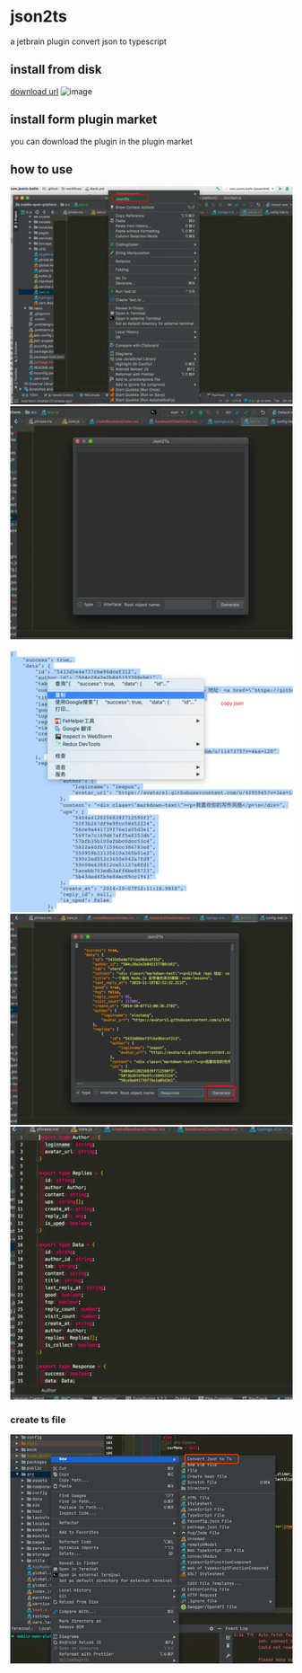 # json2ts
a jetbrain plugin convert json to typescript
## install from disk
[download url](https://github.com/boneVidy/json2ts/releases)
![image](https://github.com/boneVidy/json2ts/blob/master/docs/install_from_dist.png)
## install form plugin market
you can download the plugin in the plugin market
## how to use
<!-- ![image](https://github.com/boneVidy/json2ts/blob/master/docs/screen.gif) -->
![image](https://github.com/boneVidy/json2ts/blob/master/docs/step1.webp)
![image](https://github.com/boneVidy/json2ts/blob/master/docs/step2.webp)
![image](https://github.com/boneVidy/json2ts/blob/master/docs/step3.webp)
![image](https://github.com/boneVidy/json2ts/blob/master/docs/step4.webp)
![image](https://github.com/boneVidy/json2ts/blob/master/docs/step5.webp)
### create ts file
![image](https://github.com/boneVidy/json2ts/blob/master/docs/tsfile.png)
